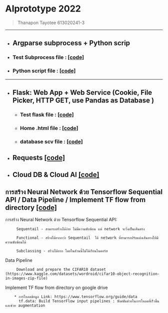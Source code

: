 # AIprototype 2022
> Thanapon Tayotee 613020241-3
-------------------------------
* ## Argparse subprocess + Python scrip
* ### Test Subprocess file : [[code]](https://github.com/MeenTers/AIprototype/blob/main/testsub.py)
* ### Python script file : [[code]](https://github.com/MeenTers/AIprototype/blob/main/python101.py)
---------------------------------------------------------------------------------------------------------
* ## Flask: Web App + Web Service (Cookie, File Picker, HTTP GET, use Pandas as Database )
  * ### Test flask file : [[code]](https://github.com/MeenTers/AIprototype/blob/main/testflask.py)
  * ### Home .html file : [[code]](https://github.com/MeenTers/AIprototype/blob/main/templates/home.html)
  * ### database scv file : [[code]](https://github.com/MeenTers/AIprototype/blob/main/testdb.csv)
* ## Requests [[code]](https://github.com/MeenTers/AIprototype/blob/main/postrequests.py)
* ## Cloud DB & Cloud AI [[code]](https://github.com/MeenTers/AIprototype/blob/main/Cloud_DB_and_AI.ipynb)
## การสร้าง Neural Network ด้วย Tensorflow Sequential API / Data Pipeline / Implement TF flow from directory [[code]](https://github.com/MeenTers/AIprototype/blob/main/Tensorflow(network).ipynb)
 การสร้าง Neural Network ด้วย Tensorflow Sequential API:
        
         Sequentail - สามารถสร้างได้ง่าย ไม่มีความซับซ้อน แต่ network จะวิ่งเป็นเส้นตรง
        
         Functional - สร้างได้ยากกว่า Sequentail  ได้ network ที่สามารถปรับแต่งเส้นทางให้มีความซับซ้อนได้
        
         Subclassing - สร้างได้ยาก โดยในส่วนนี้ไม่ได้เรียนในคอร์ส
 Data Pipeline
        
         Download and prepare the CIFAR10 dataset (https://www.kaggle.com/datasets/wordroid/cifar10-object-recognition-in-images-zip-file)
 Implement TF flow from directory on google drive
        
        * การโหลดข้อมูล Link: https://www.tensorflow.org/guide/data
          tf.data: Build TensorFlow input pipelines : ฟังค์ชันช่วยในการโหลดที่เร็วขึ้นและช่วย augmentation

